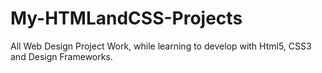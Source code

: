 # My-HTMLandCSS-Projects
All Web Design Project Work, while learning to develop with Html5, CSS3 and Design Frameworks.
